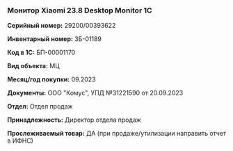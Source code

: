 ### Монитор Xiaomi 23.8 Desktop Monitor 1C</br>

**Серийный номер:** 29200/00393622 </br>

**Инвентарный номер:** ЗБ-01189 </br>

**Код в 1С:** БП-00001170 </br>

**Вид объекта:** МЦ

**Месяц/год покупки:** 09.2023 </br>

**Документы:** ООО "Комус", УПД №31221590 от 20.09.2023 </br>

**Отдел:** Отдел продаж </br>

**Принадлежность:** Директор отдела продаж </br>

**Прослеживаемый товар:** ДА (при продаже/утилизации направить отчет в ИФНС)
